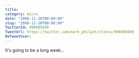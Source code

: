 ```yaml
---
title: 
category: micro
date: "2008-11-10T00:00:00"
slug: "2008-11-10T00:00:00"
TwitterId: 998985699
TweetUrl: https://twitter.com/mark_philpot/status/998985699
ReTweetUser: 
---
```


It's going to be a long week...